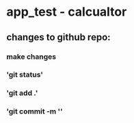 # app_test - calcualtor

## changes to github repo:

### make changes

### 'git status'

### 'git add .'

### 'git commit -m '<comments>'
